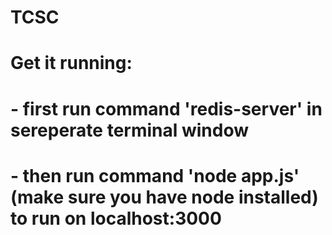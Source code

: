 # TCSC
# Get it running:
#     - first run command 'redis-server' in sereperate terminal window
#     - then run command 'node app.js' (make sure you have node installed) to run on localhost:3000
